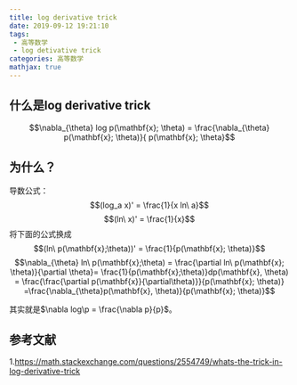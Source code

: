 ```yaml
---
title: log derivative trick
date: 2019-09-12 19:21:10
tags:
 - 高等数学
 - log detivative trick
categories: 高等数学
mathjax: true
---
```


## 什么是log derivative trick
$$\nabla_{\theta} log p(\mathbf{x}; \theta) = \frac{\nabla_{\theta} p(\mathbf{x}; \theta)}{ p(\mathbf{x}; \theta}$$

## 为什么？
导数公式：
$$(log_a x)' = \frac{1}{x ln\ a}$$
$$(ln\ x)' = \frac{1}{x}$$
将下面的公式换成
$$(ln\ p(\mathbf{x};\theta))' = \frac{1}{p(\mathbf{x}; \theta)}$$
$$\nabla_{\theta} ln\ p(\mathbf{x};\theta)  = \frac{\partial ln\ p(\mathbf{x}; \theta)}{\partial \theta}= \frac{1}{p(\mathbf{x};\theta)}dp(\mathbf{x}, \theta) = \frac{\frac{\partial p(\mathbf{x}}{\partial\theta)}}{p(\mathbf{x}; \theta)} =\frac{\nabla_{\theta}p(\mathbf{x}, \theta)}{p(\mathbf{x}; \theta)}$$

其实就是$\nabla log\p = \frac{\nabla p}{p}$。

## 参考文献
1.https://math.stackexchange.com/questions/2554749/whats-the-trick-in-log-derivative-trick
